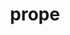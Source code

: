 ---
title: prope
meaning: near
ch: [five, nine, mt, mt5thru7]
pos: preposition
di: (takes accusative)
---